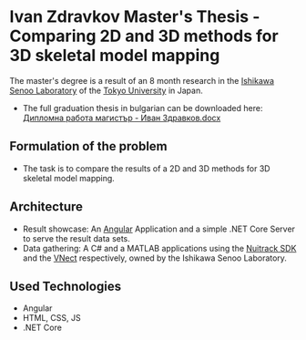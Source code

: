 # Ivan Zdravkov Master's Thesis - Comparing 2D and 3D methods for 3D skeletal model mapping #
The master's degree is a result of an 8 month research in the [Ishikawa Senoo Laboratory](http://www.k2.t.u-tokyo.ac.jp/) of the [Tokyo University](https://www.u-tokyo.ac.jp/en) in Japan.

* The full graduation thesis in bulgarian can be downloaded here: [Дипломна работа магистър - Иван Здравков.docx](https://bitbucket.org/i-z/body-data-comparator/src/master/%D0%94%D0%B8%D0%BF%D0%BB%D0%BE%D0%BC%D0%BD%D0%B0%20%D1%80%D0%B0%D0%B1%D0%BE%D1%82%D0%B0%20%D0%BC%D0%B0%D0%B3%D0%B8%D1%81%D1%82%D1%8A%D1%80%20-%20%D0%98%D0%B2%D0%B0%D0%BD%20%D0%97%D0%B4%D1%80%D0%B0%D0%B2%D0%BA%D0%BE%D0%B2.docx)

## Formulation of the problem
* The task is to compare the results of a 2D and 3D methods for 3D skeletal model mapping.

## Architecture
* Result showcase: An [Angular](https://angular.io/) Application and a simple .NET Core Server to serve the result data sets.
* Data gathering: A C# and a MATLAB applications using the [Nuitrack SDK](https://nuitrack.com/) and the [VNect](http://gvv.mpi-inf.mpg.de/projects/VNect/) respectively, owned by the Ishikawa Senoo Laboratory.

## Used Technologies
* Angular
* HTML, CSS, JS
* .NET Core